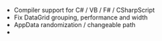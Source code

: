 - Compiler support for C# / VB / F# / CSharpScript
- Fix DataGrid grouping, performance and width
- AppData randomization / changeable path
-